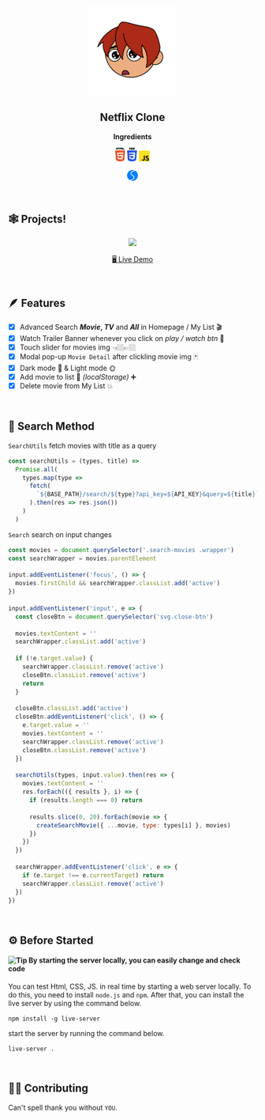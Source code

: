 <p align="center">
  <img width="180px" src="images/logo.png"/>
</p>
<h2 align="center">Netflix Clone</h2>

<p align="center"><b>Ingredients</b></p>
<p align="center">
  <img width="20px" src="images/markdown/html.svg"/>
  <img width="20px" src="images/markdown/css.svg"/>
  <img width="22px" src="images/markdown/javascript.svg"/>
</p>
<p align="center">
  <img width="22px" src="images/markdown/swiper.svg"/>
</p>

<br />

## 🕸️ Projects!

<p align="center">
  <img width="600px" src="images/markdown/preview.gif"/>
</p>

<p align="center">
  <a href="https://hotaroo-dev.github.io/netflix-clone/">🖥️ Live Demo</a>
</p>

<br/>

## 🪶 Features

- [x] Advanced Search **_Movie_, _TV_** and **_All_** in Homepage / My List 🎬
- [x] Watch Trailer Banner whenever you click on _play / watch btn_ 🍿
- [x] Touch slider for movies img 👈🏼👉🏼
- [x] Modal pop-up `Movie Detail` after clickling movie img 🃏
- [x] Dark mode 🌙 & Light mode 🌞
- [x] Add movie to list 📃 _(localStorage)_ ➕
- [x] Delete movie from My List 💥

<br/>

## 🔎 Search Method

`SearchUtils` fetch movies with title as a query

```js
const searchUtils = (types, title) =>
  Promise.all(
    types.map(type =>
      fetch(
        `${BASE_PATH}/search/${type}?api_key=${API_KEY}&query=${title}`
      ).then(res => res.json())
    )
  )
```

`Search` search on input changes

```js
const movies = document.querySelector('.search-movies .wrapper')
const searchWrapper = movies.parentElement

input.addEventListener('focus', () => {
  movies.firstChild && searchWrapper.classList.add('active')
})

input.addEventListener('input', e => {
  const closeBtn = document.querySelector('svg.close-btn')

  movies.textContent = ''
  searchWrapper.classList.add('active')

  if (!e.target.value) {
    searchWrapper.classList.remove('active')
    closeBtn.classList.remove('active')
    return
  }

  closeBtn.classList.add('active')
  closeBtn.addEventListener('click', () => {
    e.target.value = ''
    movies.textContent = ''
    searchWrapper.classList.remove('active')
    closeBtn.classList.remove('active')
  })

  searchUtils(types, input.value).then(res => {
    movies.textContent = ''
    res.forEach(({ results }, i) => {
      if (results.length === 0) return

      results.slice(0, 20).forEach(movie => {
        createSearchMovie({ ...movie, type: types[i] }, movies)
      })
    })
  })

  searchWrapper.addEventListener('click', e => {
    if (e.target !== e.currentTarget) return
    searchWrapper.classList.remove('active')
  })
})
```

<br/>

## ⚙️ Before Started

#### <img alt="Tip" src="https://img.shields.io/static/v1.svg?label=&message=Tip&style=flat&color=b2f5ea"> By starting the server locally, you can easily change and check code

You can test Html, CSS, JS. in real time by starting a web server locally. To do this, you need to install `node.js` and `npm`. After that, you can install the live server by using the command below.

```
npm install -g live-server
```

start the server by running the command below.

```
live-server .
```

<br/>

## 👏🏼 Contributing

Can't spell thank you without `YOU`.
